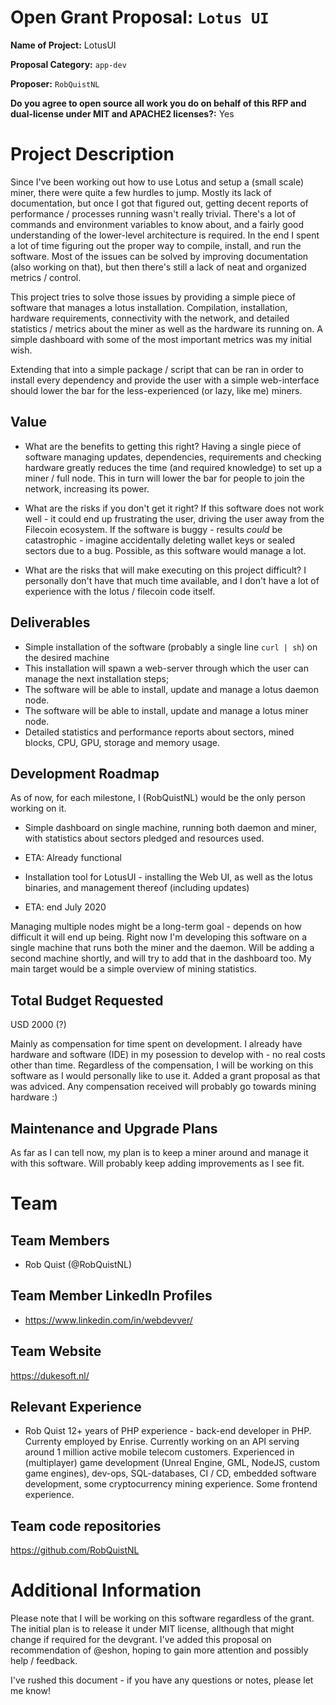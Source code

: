 # Open Grant Proposal: `Lotus UI`

**Name of Project:** LotusUI

**Proposal Category:** `app-dev`

**Proposer:** `RobQuistNL`

**Do you agree to open source all work you do on behalf of this RFP and dual-license under MIT and APACHE2 licenses?:** Yes

# Project Description

Since I've been working out how to use Lotus and setup a (small scale) miner, there were quite a few hurdles to jump. 
Mostly its lack of documentation, but once I got that figured out, getting decent reports of performance / processes 
running wasn't really trivial. There's a lot of commands and environment variables to know about, and a fairly good 
understanding of the lower-level architecture is required. In the end I spent a lot of time figuring out the proper way
to compile, install, and run the software. Most of the issues can be solved by improving documentation (also working on that),
but then there's still a lack of neat and organized metrics / control.

This project tries to solve those issues by providing a simple piece of software that manages a lotus installation. Compilation,
installation, hardware requirements, connectivity with the network, and detailed statistics / metrics about the miner
as well as the hardware its running on. A simple dashboard with some of the most important metrics was my initial wish.

Extending that into a simple package / script that can be ran in order to install every dependency and provide the user with a 
simple web-interface should lower the bar for the less-experienced (or lazy, like me) miners.


## Value

- What are the benefits to getting this right?
Having a single piece of software managing updates, dependencies, requirements and checking hardware greatly reduces the time (and required knowledge) to set up a miner / full node. This in turn will lower the bar for people to join the network, increasing its power.

- What are the risks if you don't get it right?
If this software does not work well - it could end up frustrating the user, driving the user away from the Filecoin ecosystem.
If the software is buggy - results _could_ be catastrophic - imagine accidentally deleting wallet keys or sealed sectors due to a bug. Possible, as this software would manage a lot.

- What are the risks that will make executing on this project difficult?
I personally don't have that much time available, and I don't have a lot of experience with the lotus / filecoin code itself. 

## Deliverables

- Simple installation of the software (probably a single line `curl | sh`) on the desired machine
- This installation will spawn a web-server through which the user can manage the next installation steps;
- The software will be able to install, update and manage a lotus daemon node.
- The software will be able to install, update and manage a lotus miner node.
- Detailed statistics and performance reports about sectors, mined blocks, CPU, GPU, storage and memory usage.

## Development Roadmap

As of now, for each milestone, I (RobQuistNL) would be the only person working on it.

- Simple dashboard on single machine, running both daemon and miner, with statistics about sectors pledged and resources used.
- ETA: Already functional

- Installation tool for LotusUI - installing the Web UI, as well as the lotus binaries, and management thereof (including updates)
- ETA: end July 2020

Managing multiple nodes might be a long-term goal - depends on how difficult it will end up being. Right now I'm developing this software on a single machine that runs both the miner and the daemon. Will be adding a second machine shortly, and will try to add that in the dashboard too. My main target would be a simple overview of mining statistics.

## Total Budget Requested

USD 2000 (?)

Mainly as compensation for time spent on development. I already have hardware and software (IDE) in my posession to develop with - no real costs other than time.
Regardless of the compensation, I will be working on this software as I would personally like to use it. Added a grant proposal as that
was adviced. Any compensation received will probably go towards mining hardware :)

## Maintenance and Upgrade Plans

As far as I can tell now, my plan is to keep a miner around and manage it with this software. Will probably keep adding improvements as I see fit.

# Team

## Team Members

- Rob Quist (@RobQuistNL)

## Team Member LinkedIn Profiles

- https://www.linkedin.com/in/webdevver/

## Team Website

https://dukesoft.nl/

## Relevant Experience

- Rob Quist
12+ years of PHP experience - back-end developer in PHP. Currenty employed by Enrise. Currently working on an API serving around 1 million active mobile telecom customers. Experienced in (multiplayer) game development (Unreal Engine, GML, NodeJS, custom game engines), dev-ops, SQL-databases, CI / CD, embedded software development, some cryptocurrency mining experience. Some frontend experience.

## Team code repositories

https://github.com/RobQuistNL

# Additional Information

Please note that I will be working on this software regardless of the grant. The initial plan is to release it under MIT license, allthough that might change if required for the devgrant. I've added this proposal on recommendation of @eshon, hoping to gain more attention and possibly help / feedback.

I've rushed this document - if you have any questions or notes, please let me know!
